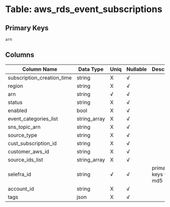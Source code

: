 # Table: aws_rds_event_subscriptions

## Primary Keys 

```
arn
```


## Columns 

|  Column Name   |  Data Type  | Uniq | Nullable | Description | 
|  ----  | ----  | ----  | ----  | ---- | 
| subscription_creation_time | string | X | √ |  | 
| region | string | X | √ |  | 
| arn | string | √ | √ |  | 
| status | string | X | √ |  | 
| enabled | bool | X | √ |  | 
| event_categories_list | string_array | X | √ |  | 
| sns_topic_arn | string | X | √ |  | 
| source_type | string | X | √ |  | 
| cust_subscription_id | string | X | √ |  | 
| customer_aws_id | string | X | √ |  | 
| source_ids_list | string_array | X | √ |  | 
| selefra_id | string | √ | √ | primary keys value md5 | 
| account_id | string | X | √ |  | 
| tags | json | X | √ |  | 


